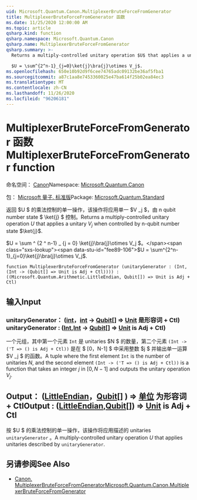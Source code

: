 ```yaml
---
uid: Microsoft.Quantum.Canon.MultiplexerBruteForceFromGenerator
title: MultiplexerBruteForceFromGenerator 函数
ms.date: 11/25/2020 12:00:00 AM
ms.topic: article
qsharp.kind: function
qsharp.namespace: Microsoft.Quantum.Canon
qsharp.name: MultiplexerBruteForceFromGenerator
qsharp.summary: >-
  Returns a multiply-controlled unitary operation $U$ that applies a unitary $V_j$ when controlled by n-qubit number state $\ket{j}$.

  $U = \sum^{2^n-1}_{j=0}\ket{j}\bra{j}\otimes V_j$.
ms.openlocfilehash: 650e10b92d9f6cee74765adc09132be36af5fba1
ms.sourcegitcommit: a87c1aa8e7453360025e47ba614f25b02ea84ec3
ms.translationtype: MT
ms.contentlocale: zh-CN
ms.lasthandoff: 11/26/2020
ms.locfileid: "96206181"
---
```

# <a name="multiplexerbruteforcefromgenerator-function"></a><span data-ttu-id="fee89-102">MultiplexerBruteForceFromGenerator 函数</span><span class="sxs-lookup"><span data-stu-id="fee89-102">MultiplexerBruteForceFromGenerator function</span></span>

<span data-ttu-id="fee89-103">命名空间： [Canon](xref:Microsoft.Quantum.Canon)</span><span class="sxs-lookup"><span data-stu-id="fee89-103">Namespace: [Microsoft.Quantum.Canon](xref:Microsoft.Quantum.Canon)</span></span>

<span data-ttu-id="fee89-104">包： [Microsoft 量子. 标准版](https://nuget.org/packages/Microsoft.Quantum.Standard)</span><span class="sxs-lookup"><span data-stu-id="fee89-104">Package: [Microsoft.Quantum.Standard](https://nuget.org/packages/Microsoft.Quantum.Standard)</span></span>


<span data-ttu-id="fee89-105">返回 $U $ 的乘法控制的单一操作，该操作将应用单一 $V _j $，由 n qubit number state $ \ket{j} $ 控制。</span><span class="sxs-lookup"><span data-stu-id="fee89-105">Returns a multiply-controlled unitary operation $U$ that applies a unitary $V_j$ when controlled by n-qubit number state $\ket{j}$.</span></span>

<span data-ttu-id="fee89-106">$U = \sum ^ {2 ^ n-1} _ {j = 0} \ket{j}\bra{j}\otimes V_j $。</span><span class="sxs-lookup"><span data-stu-id="fee89-106">$U = \sum^{2^n-1}_{j=0}\ket{j}\bra{j}\otimes V_j$.</span></span>

```qsharp
function MultiplexerBruteForceFromGenerator (unitaryGenerator : (Int, (Int -> (Qubit[] => Unit is Adj + Ctl)))) : ((Microsoft.Quantum.Arithmetic.LittleEndian, Qubit[]) => Unit is Adj + Ctl)
```


## <a name="input"></a><span data-ttu-id="fee89-107">输入</span><span class="sxs-lookup"><span data-stu-id="fee89-107">Input</span></span>

### <a name="unitarygenerator--intint---qubit--unit--is-adj--ctl"></a><span data-ttu-id="fee89-108">unitaryGenerator： ([int](xref:microsoft.quantum.lang-ref.int)，[int](xref:microsoft.quantum.lang-ref.int) -> [Qubit](xref:microsoft.quantum.lang-ref.qubit)[] => [Unit](xref:microsoft.quantum.lang-ref.unit)  是形容词 + Ctl) </span><span class="sxs-lookup"><span data-stu-id="fee89-108">unitaryGenerator : ([Int](xref:microsoft.quantum.lang-ref.int),[Int](xref:microsoft.quantum.lang-ref.int) -> [Qubit](xref:microsoft.quantum.lang-ref.qubit)[] => [Unit](xref:microsoft.quantum.lang-ref.unit)  is Adj + Ctl)</span></span>

<span data-ttu-id="fee89-109">一个元组，其中第一个元素 `Int` 是 unitaries $N $ 的数量，第二个元素 `(Int -> ('T => () is Adj + Ctl))` 是在 $ [0，N-1] $ 中采用整数 $j $ 并输出单一运算 $V _j $ 的函数。</span><span class="sxs-lookup"><span data-stu-id="fee89-109">A tuple where the first element `Int` is the number of unitaries $N$, and the second element `(Int -> ('T => () is Adj + Ctl))` is a function that takes an integer $j$ in $[0,N-1]$ and outputs the unitary operation $V_j$.</span></span>



## <a name="output--littleendianqubit--unit--is-adj--ctl"></a><span data-ttu-id="fee89-110">Output： ([LittleEndian](xref:Microsoft.Quantum.Arithmetic.LittleEndian)，[Qubit](xref:microsoft.quantum.lang-ref.qubit)[] ) => [单位](xref:microsoft.quantum.lang-ref.unit)  为形容词 + Ctl</span><span class="sxs-lookup"><span data-stu-id="fee89-110">Output : ([LittleEndian](xref:Microsoft.Quantum.Arithmetic.LittleEndian),[Qubit](xref:microsoft.quantum.lang-ref.qubit)[]) => [Unit](xref:microsoft.quantum.lang-ref.unit)  is Adj + Ctl</span></span>

<span data-ttu-id="fee89-111">按 $U $ 的乘法控制的单一操作，该操作将应用描述的 unitaries `unitaryGenerator` 。</span><span class="sxs-lookup"><span data-stu-id="fee89-111">A multiply-controlled unitary operation $U$ that applies unitaries described by `unitaryGenerator`.</span></span>

## <a name="see-also"></a><span data-ttu-id="fee89-112">另请参阅</span><span class="sxs-lookup"><span data-stu-id="fee89-112">See Also</span></span>

- [<span data-ttu-id="fee89-113">Canon. MultiplexerBruteForceFromGenerator</span><span class="sxs-lookup"><span data-stu-id="fee89-113">Microsoft.Quantum.Canon.MultiplexerBruteForceFromGenerator</span></span>](xref:Microsoft.Quantum.Canon.MultiplexerBruteForceFromGenerator)